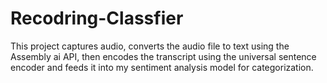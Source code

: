 # Recodring-Classfier
This project captures audio, converts the audio file to text using the Assembly ai API, then encodes the transcript using the universal sentence encoder and feeds it into my sentiment analysis model for categorization.
